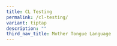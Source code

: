 ```yaml
---
title: CL Testing
permalink: /cl-testing/
variant: tiptap
description: ""
third_nav_title: Mother Tongue Language
---
```

